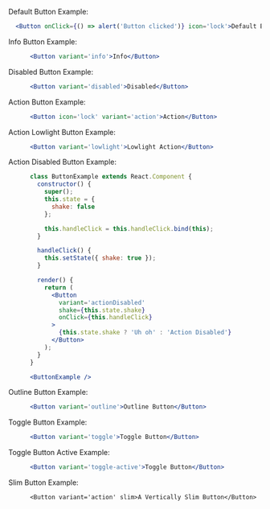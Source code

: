 Default Button Example:

```jsx
  <Button onClick={() => alert('Button clicked')} icon='lock'>Default Button</Button>
```

Info Button Example:

```jsx
      <Button variant='info'>Info</Button>
```

Disabled Button Example:

```jsx
      <Button variant='disabled'>Disabled</Button>
```

Action Button Example:

```jsx
      <Button icon='lock' variant='action'>Action</Button>
```

Action Lowlight Button Example:

```jsx
      <Button variant='lowlight'>Lowlight Action</Button>
```

Action Disabled Button Example:

```jsx
      class ButtonExample extends React.Component {
        constructor() {
          super();
          this.state = {
            shake: false
          };

          this.handleClick = this.handleClick.bind(this);
        }

        handleClick() {
          this.setState({ shake: true });
        }

        render() {
          return (
            <Button
              variant='actionDisabled'
              shake={this.state.shake}
              onClick={this.handleClick}
            >
              {this.state.shake ? 'Uh oh' : 'Action Disabled'}
            </Button>
          );
        }
      }

      <ButtonExample />
```

Outline Button Example:

```jsx
      <Button variant='outline'>Outline Button</Button>
```

Toggle Button Example:

```jsx
      <Button variant='toggle'>Toggle Button</Button>
```

Toggle Button Active Example:

```jsx
      <Button variant='toggle-active'>Toggle Button</Button>
```

Slim Button Example:

``` example
      <Button variant='action' slim>A Vertically Slim Button</Button>
```
